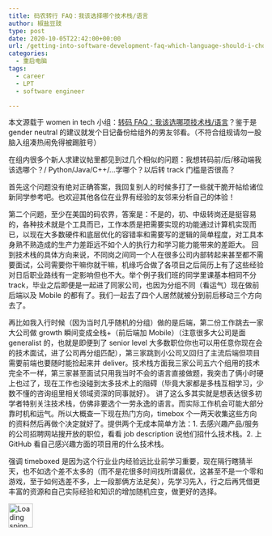 ```yaml
---
title: 码农转行 FAQ：我该选择哪个技术栈/语言
author: 椒盐豆豉
type: post
date: 2020-10-05T22:42:00+00:00
url: /getting-into-software-development-faq-which-language-should-i-choose/
categories:
  - 重启电脑
tags:
  - career
  - LPT
  - software engineer

---
```

 

本文源载于 women in tech 小组：<a rel="noreferrer noopener" href="https://www.douban.com/group/topic/196085852/" data-type="URL" data-id="https://www.douban.com/group/topic/196085852/" target="_blank">转码 FAQ：我该选哪项技术栈/语言</a>？鉴于是 gender neutral 的建议就发个日记备份给组外的男友邻看。（不符合组规请勿一股脑入组凑热闹免得被踢脏号）

在组内很多个新人求建议帖里都见到过几个相似的问题：我想转码前/后/移动端我该选哪个？/ Python/Java/C++/…学哪个？以后转 track 门槛是否很高？

首先这个问题没有绝对正确答案，我回复别人的时候多打了一些就干脆开帖给诸位新同学参考吧。也欢迎其他各位在业界有经验的友邻来分析自己的体验！

第二个问题，至少在美国的码农界，答案是：不是的，初、中级转岗还是挺容易的，各种技术就是个工具而已，工作本质是把需要实现的功能通过计算机实现而已，以现在大多数硬件和底层优化的容错率和需要写的逻辑的简单程度，对工具本身熟不熟造成的生产力差距远不如个人的执行力和学习能力能带来的差距大。 回到技术栈的具体方向来说，不同岗之间同一个人在很多公司内部转起来甚至都不需要面试，公司需要你干嘛你就干嘛，机缘巧合做了各项目之后简历上有了这些经验对日后职业路线有一定影响但也不大。举个例子我们班的同学里课基本相同不分 track，毕业之后即便是一起进了同家公司，也因为分组不同（看运气）现在做前后端以及 Mobile 的都有了。我们一起去了四个人居然就被分到前后移动三个方向去了。

再比如我入行时候（因为当时几乎随机的分组）做的是后端，第二份工作跳去一家大公司做 growth 瞬间变成全栈+（前后端加 Mobile）（注意很多大公司是面 generalist 的，也就是即便到了 senior level 大多数职位你也可以用任意你现在会的技术面试，进了公司再分组匹配），第三家跳到小公司又回归了主流后端但项目需要前端也要随时能捡起来并 deliver。技术栈方面我三家公司五六个组用的技术完全不一样，第三家甚至面试只用我当时不会的语言直接做题，我突击了俩小时硬上也过了，现在工作也没碰到太多技术上的阻碍（毕竟大家都是多栈互相学习，少数不懂的咨询组里相关领域资深的同事就好）。 讲了这么多其实就是想表达很多初学者特别关注技术栈，仿佛非要选个一劳永逸的语言。而实际工作机会可能大部分靠时机和运气。所以大概查一下现在热门方向，timebox 个一两天收集这些方向的资料然后再做个决定就好了。提供两个无成本简单方法：1. 去感兴趣产品/服务的公司招聘网站搜开放的职位，看看 job description 说他们招什么技术栈。2. 上 GitHub 看自己感兴趣方面的项目用的什么技术栈。

强调 timeboxed 是因为这个行业业内经验远比业前学习重要，现在隔行瞎猜半天，也不如选个差不太多的（而不是花很多时间找所谓最优，这甚至不是一个零和游戏，至于如何选差不多，上一段那俩方法足矣），先学习先入，行之后再凭借更丰富的资源和自己实际经验和知识的增加随机应变，做更好的选择。

<div class="da-reactions-outer TpostID1008">
  <div class="da-reactions-data da-reactions-container-async left" data-type="post" data-id="1008" data-nonce="abeacd0964" id="da-reactions-slot-post-1008"> 
  
  <div class="da-reactions-static">
    <img src="http://blog.douchi.space/wp-content/plugins/da-reactions/assets/dist/loading.svg" alt="Loading spinner" width="48" height="48" style="width:48px; height:48px" />
  </div>
</div></div>